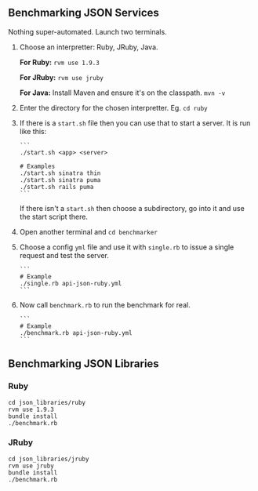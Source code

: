 Benchmarking JSON Services
--------------------------

Nothing super-automated. Launch two terminals.

1.   Choose an interpretter: Ruby, JRuby, Java.

     **For Ruby:** `rvm use 1.9.3`

     **For JRuby:** `rvm use jruby`

     **For Java:** Install Maven and ensure it's on the classpath. `mvn -v`

2.   Enter the directory for the chosen interpretter. Eg. `cd ruby`

3.   If there is a `start.sh` file then you can use that to start a server. It is run like this:

         ```
         ./start.sh <app> <server>

         # Examples
         ./start.sh sinatra thin
         ./start.sh sinatra puma
         ./start.sh rails puma
         ```

     If there isn't a `start.sh` then choose a subdirectory, go into it and use the start script there.

4.   Open another terminal and `cd benchmarker`

5.   Choose a config `yml` file and use it with `single.rb` to issue a single request and test the server.

         ```
         # Example
         ./single.rb api-json-ruby.yml
         ```

6.   Now call `benchmark.rb` to run the benchmark for real.

         ```
         # Example
         ./benchmark.rb api-json-ruby.yml
         ```

Benchmarking JSON Libraries
---------------------------

### Ruby

	cd json_libraries/ruby
	rvm use 1.9.3
	bundle install
	./benchmark.rb

### JRuby

	cd json_libraries/jruby
	rvm use jruby
	bundle install
	./benchmark.rb
